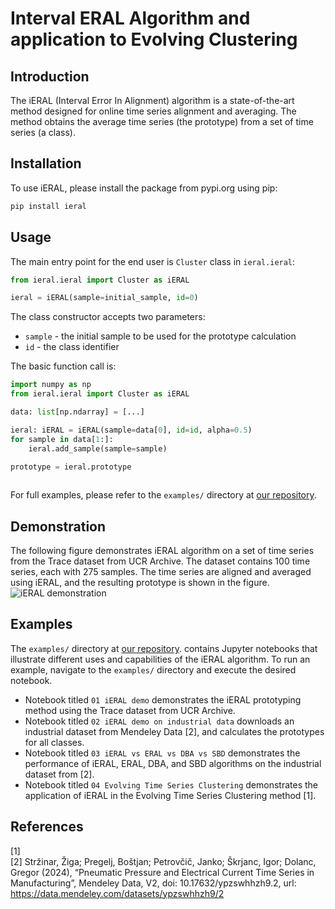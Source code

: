 # Interval ERAL Algorithm and application to Evolving Clustering

## Introduction
The iERAL (Interval Error In Alignment) algorithm is a state-of-the-art method designed for online time series alignment and averaging.
The method obtains the average time series (the prototype) from a set of time series (a class).

## Installation

To use iERAL, please install the package from pypi.org using pip:
```bash
pip install ieral
```

## Usage

The main entry point for the end user is `Cluster` class in `ieral.ieral`:

```py
from ieral.ieral import Cluster as iERAL

ieral = iERAL(sample=initial_sample, id=0)
```

The class constructor accepts two parameters:
- `sample` - the initial sample to be used for the prototype calculation
- `id` - the class identifier

The basic function call is:

```py
import numpy as np
from ieral.ieral import Cluster as iERAL

data: list[np.ndarray] = [...]

ieral: iERAL = iERAL(sample=data[0], id=id, alpha=0.5)
for sample in data[1:]:
    ieral.add_sample(sample=sample)

prototype = ieral.prototype
    
```

For full examples, please refer to the `examples/` directory at [our repository](https://repo.ijs.si/zstrzinar/ieral).

## Demonstration
The following figure demonstrates iERAL algorithm on a set of time series from the Trace dataset from UCR Archive. The dataset contains 100 time series, each with 275 samples. The time series are aligned and averaged using iERAL, and the resulting prototype is shown in the figure.
![iERAL demonstration]([docs/assets/trace.png](https://repo.ijs.si/zstrzinar/ieral/-/blob/0cc738be42d7e26bfbca8914dd5aa4ef1dbb6e21/docs/assets/trace.png))

## Examples

The `examples/` directory at [our repository](https://repo.ijs.si/zstrzinar/ieral). contains Jupyter notebooks that illustrate different uses and capabilities of the iERAL algorithm. 
To run an example, navigate to the `examples/` directory and execute the desired notebook.

- Notebook titled `01 iERAL demo` demonstrates the iERAL prototyping method using the Trace dataset from UCR Archive.
- Notebook titled `02 iERAL demo on industrial data` downloads an industrial dataset from Mendeley Data [2], and calculates the prototypes for all classes.
- Notebook titled `03 iERAL vs ERAL vs DBA vs SBD` demonstrates the performance of iERAL, ERAL, DBA, and SBD algorithms on the industrial dataset from [2].
- Notebook titled `04 Evolving Time Series Clustering` demonstrates the application of iERAL in the Evolving Time Series Clustering method [1].

## References
[1]  \
[2] Stržinar, Žiga; Pregelj, Boštjan; Petrovčič, Janko; Škrjanc, Igor; Dolanc, Gregor (2024), “Pneumatic Pressure and Electrical Current Time Series in Manufacturing”, Mendeley Data, V2, doi: 10.17632/ypzswhhzh9.2, url: https://data.mendeley.com/datasets/ypzswhhzh9/2
